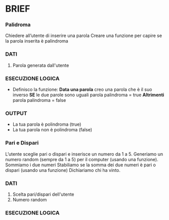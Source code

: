 # BRIEF
### Palidroma
Chiedere all’utente di inserire una parola
Creare una funzione per capire se la parola inserita è palindroma

### DATI
1. Parola generata dall'utente

### ESECUZIONE LOGICA
- Definisco la funzione:
    **Data una parola**
    creo una parola che è il suo inverso
    **SE** le due parole sono uguali
    parola palindroma = true
    **Altrimenti**
    parola palindroma = false

### OUTPUT
- La tua parola è polindroma (true)
- La tua parola non è polindroma (false)


### Pari e Dispari
L’utente sceglie pari o dispari e inserisce un numero da 1 a 5.
Generiamo un numero random (sempre da 1 a 5) per il computer (usando una funzione).
Sommiamo i due numeri
Stabiliamo se la somma dei due numeri è pari o dispari (usando una funzione)
Dichiariamo chi ha vinto.

### DATI
1. Scelta pari/dispari dell'utente
2. Numero random

### ESECUZIONE LOGICA


